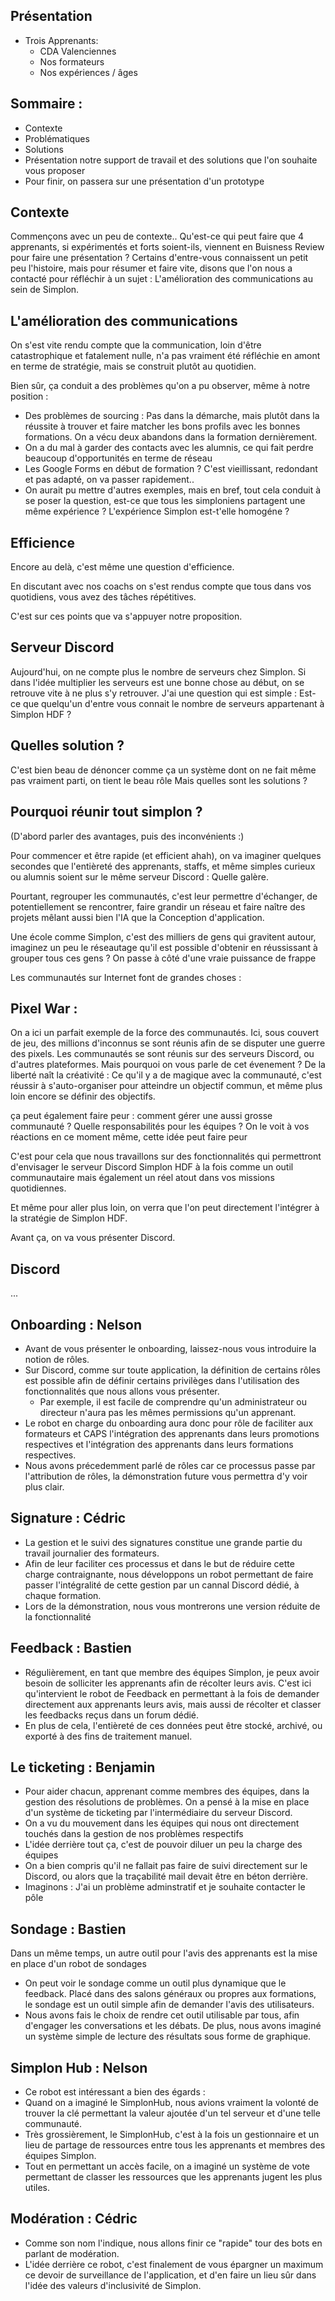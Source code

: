 ## Présentation

- Trois Apprenants: 
  - CDA Valenciennes
  - Nos formateurs 
  - Nos expériences / âges 

## Sommaire : 

- Contexte
- Problématiques
- Solutions
- Présentation notre support de travail et des solutions que l'on souhaite vous proposer
- Pour finir, on passera sur une présentation d'un prototype

## Contexte

Commençons avec un peu de contexte..
Qu'est-ce qui peut faire que 4 apprenants, si expérimentés et forts soient-ils, viennent en Buisness Review pour faire une présentation ? 
Certains d'entre-vous connaissent un petit peu l'histoire, mais pour résumer et faire vite, disons que l'on nous a contacté pour réfléchir à un sujet : L'amélioration des communications au sein de Simplon. 

## L'amélioration des communications

On s'est vite rendu compte que la communication, loin d'être catastrophique et fatalement nulle, n'a pas vraiment été réfléchie en amont en terme de stratégie, mais se construit plutôt au quotidien. 

Bien sûr, ça conduit a des problèmes qu'on a pu observer, même à notre position : 
- Des problèmes de sourcing : Pas dans la démarche, mais plutôt dans la réussite à trouver et faire matcher les bons profils avec les bonnes formations. On a vécu deux abandons dans la formation dernièrement.
- On a du mal à garder des contacts avec les alumnis, ce qui fait perdre beaucoup d'opportunités en terme de réseau
- Les Google Forms en début de formation ? C'est vieillissant, redondant et pas adapté, on va passer rapidement..
- On aurait pu mettre d'autres exemples, mais en bref, tout cela conduit à se poser la question, est-ce que tous les simploniens partagent une même expérience ? L'expérience Simplon est-t'elle homogéne ? 

## Efficience

Encore au delà, c'est même une question d'efficience. 

En discutant avec nos coachs on s'est rendus compte que tous dans vos quotidiens, vous avez des tâches répétitives. 

C'est sur ces points que va s'appuyer notre proposition. 

## Serveur Discord

Aujourd'hui, on ne compte plus le nombre de serveurs chez Simplon. Si dans l'idée multiplier les serveurs est une bonne chose au début, on se retrouve vite à ne plus s'y retrouver.
J'ai une question qui est simple : Est-ce que quelqu'un d'entre vous connait le nombre de serveurs appartenant à Simplon HDF ? 

## Quelles solution ? 

C'est bien beau de dénoncer comme ça un système dont on ne fait même pas vraiment parti, on tient le beau rôle
Mais quelles sont les solutions ? 

## Pourquoi réunir tout simplon ?

(D'abord parler des avantages, puis des inconvénients :) 

Pour commencer et être rapide (et efficient ahah), on va imaginer quelques secondes que l'entièreté des apprenants, staffs, et même simples curieux ou alumnis soient sur le même serveur Discord : 
Quelle galère. 

Pourtant, regrouper les communautés, c'est leur permettre d'échanger, de potentiellement se rencontrer, faire grandir un réseau et faire naître des projets mêlant aussi bien l'IA que la Conception d'application. 

Une école comme Simplon, c'est des milliers de gens qui gravitent autour, imaginez un peu le réseautage qu'il est possible d'obtenir en réussissant à grouper tous ces gens ? 
On passe à côté d'une vraie puissance de frappe

Les communautés sur Internet font de grandes choses : 

## Pixel War : 

On a ici un parfait exemple de la force des communautés. Ici, sous couvert de jeu, des millions d'inconnus se sont réunis afin de se disputer une guerre des pixels. Les communautés se sont réunis sur des serveurs Discord, ou d'autres plateformes. 
Mais pourquoi on vous parle de cet évenement ? 
De la liberté naît la créativité : Ce qu'il y a de magique avec la communauté, c'est réussir à s'auto-organiser pour atteindre un objectif commun, et même plus loin encore se définir des objectifs.

ça peut également faire peur : comment gérer une aussi grosse communauté ? Quelle responsabilités pour les équipes ? 
On le voit à vos réactions en ce moment même, cette idée peut faire peur

C'est pour cela que nous travaillons sur des fonctionnalités qui permettront d'envisager le serveur Discord Simplon HDF à la fois comme un outil communautaire mais également un réel atout dans vos missions quotidiennes. 

Et même pour aller plus loin, on verra que l'on peut directement l'intégrer à la stratégie de Simplon HDF. 

Avant ça, on va vous présenter Discord.

## Discord

...

## Onboarding : Nelson
- Avant de vous présenter le onboarding, laissez-nous vous introduire la notion de rôles. 
- Sur Discord, comme sur toute application, la définition de certains rôles est possible afin de définir certains privilèges dans l'utilisation des fonctionnalités que nous allons vous présenter. 
  - Par exemple, il est facile de comprendre qu'un administrateur ou directeur n'aura pas les mêmes permissions qu'un apprenant. 
- Le robot en charge du onboarding aura donc pour rôle de faciliter aux formateurs et CAPS l'intégration des apprenants dans leurs promotions respectives et l'intégration des apprenants dans leurs formations respectives. 
- Nous avons précedemment parlé de rôles car ce processus passe par l'attribution de rôles, la démonstration future vous permettra d'y voir plus clair. 

## Signature : Cédric
- La gestion et le suivi des signatures constitue une grande partie du travail journalier des formateurs. 
- Afin de leur faciliter ces processus et dans le but de réduire cette charge contraignante, nous développons un robot permettant de faire passer l'intégralité de cette gestion par un cannal Discord dédié, à chaque formation. 
- Lors de la démonstration, nous vous montrerons une version réduite de la fonctionnalité

## Feedback : Bastien
- Régulièrement, en tant que membre des équipes Simplon, je peux avoir besoin de solliciter les apprenants afin de récolter leurs avis. C'est ici qu'intervient le robot de Feedback en permettant à la fois de demander directement aux apprenants leurs avis, mais aussi de récolter et classer les feedbacks reçus dans un forum dédié. 
- En plus de cela, l'entièreté de ces données peut être stocké, archivé, ou exporté à des fins de traitement manuel.

## Le ticketing : Benjamin
- Pour aider chacun, apprenant comme membres des équipes, dans la gestion des résolutions de problèmes. On a pensé à la mise en place d'un système de ticketing par l'intermédiaire du serveur Discord. 
- On a vu du mouvement dans les équipes qui nous ont directement touchés dans la gestion de nos problèmes respectifs
- L'idée derrière tout ça, c'est de pouvoir diluer un peu la charge des équipes
- On a bien compris qu'il ne fallait pas faire de suivi directement sur le Discord, ou alors que la traçabilité mail devait être en béton derrière. 
- Imaginons : J'ai un problème adminstratif et je souhaite contacter le pôle 

## Sondage : Bastien
Dans un même temps, un autre outil pour l'avis des apprenants est la mise en place d'un robot de sondages 
- On peut voir le sondage comme un outil plus dynamique que le feedback. Placé dans des salons généraux ou propres aux formations, le sondage est un outil simple afin de demander l'avis des utilisateurs. 
- Nous avons fais le choix de rendre cet outil utilisable par tous, afin d'engager les conversations et les débats. De plus, nous avons imaginé un système simple de lecture des résultats sous forme de graphique. 

## Simplon Hub : Nelson
- Ce robot est intéressant a bien des égards :
- Quand on a imaginé le SimplonHub, nous avions vraiment la volonté de trouver la clé permettant la valeur ajoutée d'un tel serveur et d'une telle communauté. 
- Très grossièrement, le SimplonHub, c'est à la fois un gestionnaire et un lieu de partage de ressources entre tous les apprenants et membres des équipes Simplon. 
- Tout en permettant un accès facile, on a imaginé un système de vote permettant de classer les ressources que les apprenants jugent les plus utiles. 

## Modération : Cédric
- Comme son nom l'indique, nous allons finir ce "rapide" tour des bots en parlant de modération. 
- L'idée derrière ce robot, c'est finalement de vous épargner un maximum ce devoir de surveillance de l'application, et d'en faire un lieu sûr dans l'idée des valeurs d'inclusivité de Simplon. 